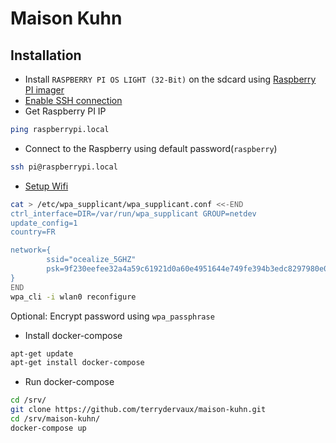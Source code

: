 # Maison Kuhn


## Installation

* Install ``RASPBERRY PI OS LIGHT (32-Bit)`` on the sdcard using [Raspberry PI imager](https://www.raspberrypi.org/software/)
* [Enable SSH connection](https://www.raspberrypi.org/documentation/remote-access/ssh/)
* Get Raspberry PI IP
  
```sh
ping raspberrypi.local
```

* Connect to the Raspberry using default password(``raspberry``)

```sh
ssh pi@raspberrypi.local
```

* [Setup Wifi](https://www.raspberrypi.org/documentation/configuration/wireless/wireless-cli.md)

```sh
cat > /etc/wpa_supplicant/wpa_supplicant.conf <<-END
ctrl_interface=DIR=/var/run/wpa_supplicant GROUP=netdev
update_config=1
country=FR

network={
        ssid="ocealize_5GHZ"
        psk=9f230eefee32a4a59c61921d0a60e4951644e749fe394b3edc8297980e0618cd
}
END
wpa_cli -i wlan0 reconfigure
```

Optional: Encrypt password using `wpa_passphrase`

* Install docker-compose

```sh
apt-get update
apt-get install docker-compose
```

* Run docker-compose

```bash
cd /srv/
git clone https://github.com/terrydervaux/maison-kuhn.git
cd /srv/maison-kuhn/
docker-compose up 
```
